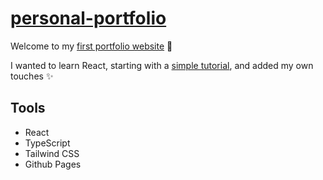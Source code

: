 # [personal-portfolio](https://github.com/anhtrvn/personal-portfolio)

Welcome to my [first portfolio website](https://anhtrvn.github.io/personal-portfolio/) 🚀 

I wanted to learn React, starting with a [simple tutorial](https://youtu.be/urgi2iz9P6U), and added my own touches ✨


## Tools

- React
- TypeScript
- Tailwind CSS
- Github Pages
